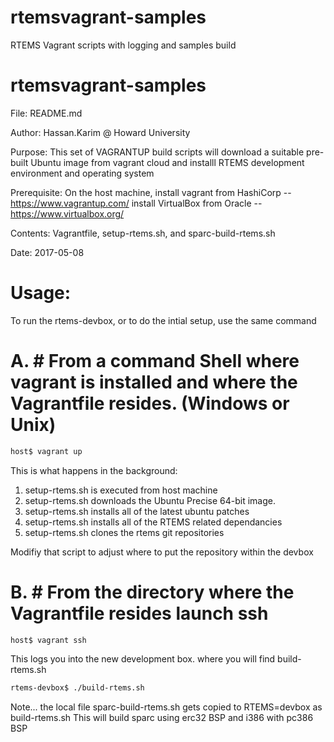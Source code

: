 # rtemsvagrant-samples
RTEMS Vagrant scripts with logging and samples build

rtemsvagrant-samples
=====================
File: 		README.md

Author:		Hassan.Karim @ Howard University

Purpose:	This set of VAGRANTUP build scripts will download a suitable 
		pre-built Ubuntu image from vagrant cloud and installl RTEMS 
		development environment and operating system

Prerequisite: 	On the host machine, 
		install vagrant from HashiCorp -- https://www.vagrantup.com/
		install VirtualBox from Oracle -- https://www.virtualbox.org/

Contents:	Vagrantfile, setup-rtems.sh, and sparc-build-rtems.sh

Date:		2017-05-08

Usage:
======
To run the rtems-devbox, or to do the intial setup, use the same command

A. # From a command Shell where vagrant is installed and where the 
	Vagrantfile resides. (Windows or Unix)
========================================================================
```bash
host$ vagrant up
```


This is what happens in the background:
1. setup-rtems.sh is executed from host machine 
2. setup-rtems.sh downloads the Ubuntu Precise 64-bit image. 
3. setup-rtems.sh installs all of the latest ubuntu patches
4. setup-rtems.sh installs all of the RTEMS related dependancies
5. setup-rtems.sh clones the rtems git repositories

Modifiy that script to adjust where to put the repository within the devbox

B. # From the directory where the Vagrantfile resides launch ssh
========================================================================

```bash
host$ vagrant ssh
```

This logs you into the new development box. where you will find build-rtems.sh

```bash
rtems-devbox$ ./build-rtems.sh
```

Note... the local file sparc-build-rtems.sh gets copied to RTEMS=devbox as build-rtems.sh
This will build sparc using erc32 BSP and i386 with pc386 BSP

